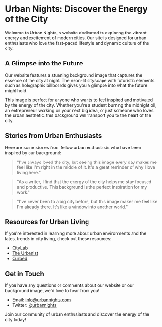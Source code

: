 <!--font:Great Vibes-->

# Urban Nights: Discover the Energy of the City

Welcome to Urban Nights, a website dedicated to exploring the vibrant energy and excitement of modern cities. Our site is designed for urban enthusiasts who love the fast-paced lifestyle and dynamic culture of the city.

## A Glimpse into the Future

Our website features a stunning background image that captures the essence of the city at night. The neon-lit cityscape with futuristic elements such as holographic billboards gives you a glimpse into what the future might hold.

This image is perfect for anyone who wants to feel inspired and motivated by the energy of the city. Whether you're a student burning the midnight oil, an entrepreneur working on your next big idea, or just someone who loves the urban aesthetic, this background will transport you to the heart of the city.

## Stories from Urban Enthusiasts

Here are some stories from fellow urban enthusiasts who have been inspired by our background:

> "I've always loved the city, but seeing this image every day makes me feel like I'm right in the middle of it. It's a great reminder of why I love living here."

> "As a writer, I find that the energy of the city helps me stay focused and productive. This background is the perfect inspiration for my work."

> "I've never been to a big city before, but this image makes me feel like I'm already there. It's like a window into another world."

## Resources for Urban Living

If you're interested in learning more about urban environments and the latest trends in city living, check out these resources:

- [CityLab](#)
- [The Urbanist](#)
- [Curbed](#)

## Get in Touch

If you have any questions or comments about our website or our background image, we'd love to hear from you!

- Email: [info@urbannights.com](mailto:info@urbannights.com)
- Twitter: [@urbannights](#)

Join our community of urban enthusiasts and discover the energy of the city today!

<!--

Write me content for website with wallpaper which alt text is:

"An urban-inspired wallpaper with a grunge aesthetic, featuring a neon-lit cityscape with futuristic elements such as holographic billboards."

The name/title of the page should not be 1:1 copy of the alt text but rather a real content of the website which is using this wallpaper.

- Use markdown format 
- Start with heading
- Heading should be short and concise
- The content should look like a real website 
- The website should not be about the wallpaper, wallpaper is just a related background
- Heading should be contain work "wallpaper" or "background"
- Include real sections like references, contact, user stories, etc. use things relevant to the page purpose.
- Feel free to use structure like headings, bullets, numbering, blockquotes, paragraphs, horizontal lines, etc.
- You can use formatting like bold or _italic_
- You can include UTF-8 emojis
- Links should be only #hash anchors (and you can refer to the document itself)
- Do not include images


---


# Futuristic City Nights: A Grunge Wallpaper for Urban Enthusiasts

Welcome to Futuristic City Nights, a website dedicated to the exploration of urban environments and the latest trends in city living. Our website is designed for those who love the energy and excitement of the city, and our grunge wallpaper with a neon-lit cityscape is the perfect background for your desktop or mobile device.

## About Our Wallpaper

Our wallpaper is inspired by the bustling streets of modern cities, where towering skyscrapers and futuristic elements coexist with gritty alleyways and graffiti-covered walls. The neon-lit cityscape captures the energy and vibrancy of urban life, while the holographic billboards add a touch of sci-fi flair.

This wallpaper is perfect for anyone who wants to bring a bit of the city into their daily routine. Whether you're a student studying late into the night, a freelancer working from home, or just someone who loves the urban aesthetic, this wallpaper will transport you to the heart of the city.

## User Stories

Here are some stories from users who have downloaded our wallpaper:

> "I love the energy of the city, but I live in a small town. This wallpaper helps me feel like I'm part of the action, even when I'm stuck at my desk."

> "As a graphic designer, I'm always looking for inspiration. This wallpaper is perfect for sparking my creativity and getting me in the zone."

> "I've never been to a big city before, but this wallpaper makes me feel like I'm there. It's like having a window into another world."

## References

If you're interested in learning more about urban environments and the latest trends in city living, check out these resources:

- [CityLab](#)
- [The Urbanist](#)
- [Curbed](#)

## Contact Us

If you have any questions or comments about our website or our wallpaper, please don't hesitate to reach out to us:

- Email: [info@futuristiccitynights.com](mailto:info@futuristiccitynights.com)
- Twitter: [@futuristiccity](#)

We're always happy to hear from fellow urban enthusiasts!


---


Heading should not include word "wallpaper". The website should not be about the wallpaper itself, wallpaper is just a related background, rewrite whole content.


---


# Urban Nights: Discover the Energy of the City

Welcome to Urban Nights, a website dedicated to exploring the vibrant energy and excitement of modern cities. Our site is designed for urban enthusiasts who love the fast-paced lifestyle and dynamic culture of the city.

## A Glimpse into the Future

Our website features a stunning background image that captures the essence of the city at night. The neon-lit cityscape with futuristic elements such as holographic billboards gives you a glimpse into what the future might hold.

This image is perfect for anyone who wants to feel inspired and motivated by the energy of the city. Whether you're a student burning the midnight oil, an entrepreneur working on your next big idea, or just someone who loves the urban aesthetic, this background will transport you to the heart of the city.

## Stories from Urban Enthusiasts

Here are some stories from fellow urban enthusiasts who have been inspired by our background:

> "I've always loved the city, but seeing this image every day makes me feel like I'm right in the middle of it. It's a great reminder of why I love living here."

> "As a writer, I find that the energy of the city helps me stay focused and productive. This background is the perfect inspiration for my work."

> "I've never been to a big city before, but this image makes me feel like I'm already there. It's like a window into another world."

## Resources for Urban Living

If you're interested in learning more about urban environments and the latest trends in city living, check out these resources:

- [CityLab](#)
- [The Urbanist](#)
- [Curbed](#)

## Get in Touch

If you have any questions or comments about our website or our background image, we'd love to hear from you!

- Email: [info@urbannights.com](mailto:info@urbannights.com)
- Twitter: [@urbannights](#)

Join our community of urban enthusiasts and discover the energy of the city today!

-->
